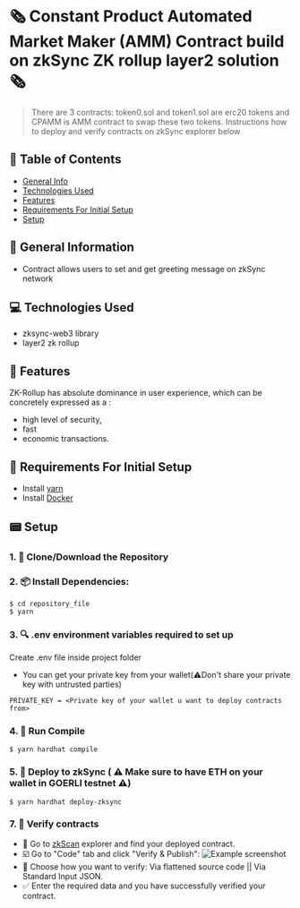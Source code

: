 # 🗞️ Constant Product Automated Market Maker (AMM) Contract build on zkSync ZK rollup layer2 solution 🗞️
> There are 3 contracts: token0.sol and token1.sol are erc20 tokens and CPAMM is AMM contract to swap these two tokens. Instructions how to deploy and verify contracts on zkSync explorer below


## 📁 Table of Contents
* [General Info](#-general-information)
* [Technologies Used](#-technologies-used)
* [Features](#-features)
* [Requirements For Initial Setup](#-requirements-for-initial-setup)
* [Setup](#-setup)


## 🚩 General Information
- Contract allows users to set and get greeting message on zkSync network

 
## 💻 Technologies Used
- zksync-web3 library
- layer2 zk rollup

## 🌟 Features
ZK-Rollup has absolute dominance in user experience, which can be concretely expressed as a :
- high level of security, 
- fast
- economic transactions.

## 👀 Requirements For Initial Setup
- Install [yarn](https://classic.yarnpkg.com/lang/en/docs/install)
- Install [Docker](https://www.docker.com/products/docker-desktop/)

## 📟 Setup
### 1. 💾 Clone/Download the Repository
### 2. 📦 Install Dependencies:
```
$ cd repository_file
$ yarn
```
### 3. 🔍  .env environment variables required to set up
Create .env file inside project folder

- You can get your private key from your wallet(⚠️Don't share your private key with untrusted parties) 
```
PRIVATE_KEY = <Private key of your wallet u want to deploy contracts from>
```


### 4. 📁 Run Compile
```
$ yarn hardhat compile
```

### 5. 🚀 Deploy to zkSync ( ⚠️ Make sure to have ETH on your wallet in GOERLI testnet ⚠️)
```
$ yarn hardhat deploy-zksync
``` 

### 7. 📜 Verify contracts
- 🔎 Go to [zkScan](https://zksync2-testnet.zkscan.io/#) explorer and find your deployed contract.
- ☑️ Go to "Сode" tab and click "Verify & Publish":
![Example screenshot](./helpers/zkScan.png)
- 🤔 Choose how you want to verify: Via flattened source code || Via Standard Input JSON.
- ✅ Enter the required data and you have successfully verified your contract.

